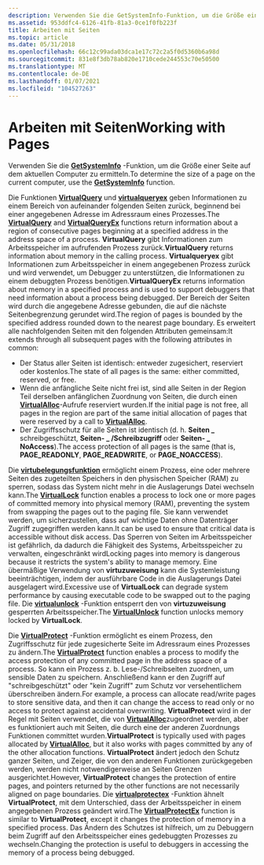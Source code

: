 ```yaml
---
description: Verwenden Sie die GetSystemInfo-Funktion, um die Größe einer Seite auf dem aktuellen Computer zu ermitteln.
ms.assetid: 953ddfc4-6126-41fb-81a3-0ce1f0fb223f
title: Arbeiten mit Seiten
ms.topic: article
ms.date: 05/31/2018
ms.openlocfilehash: 66c12c99ada03dca1e17c72c2a5f0d5360b6a98d
ms.sourcegitcommit: 831e8f3db78ab820e1710cede244553c70e50500
ms.translationtype: MT
ms.contentlocale: de-DE
ms.lasthandoff: 01/07/2021
ms.locfileid: "104527263"
---
```

# <a name="working-with-pages"></a><span data-ttu-id="3b657-103">Arbeiten mit Seiten</span><span class="sxs-lookup"><span data-stu-id="3b657-103">Working with Pages</span></span>

<span data-ttu-id="3b657-104">Verwenden Sie die [**GetSystemInfo**](/windows/win32/api/sysinfoapi/nf-sysinfoapi-getsysteminfo) -Funktion, um die Größe einer Seite auf dem aktuellen Computer zu ermitteln.</span><span class="sxs-lookup"><span data-stu-id="3b657-104">To determine the size of a page on the current computer, use the [**GetSystemInfo**](/windows/win32/api/sysinfoapi/nf-sysinfoapi-getsysteminfo) function.</span></span>

<span data-ttu-id="3b657-105">Die Funktionen [**VirtualQuery**](/windows/win32/api/memoryapi/nf-memoryapi-virtualquery) und [**virtualqueryex**](/windows/win32/api/memoryapi/nf-memoryapi-virtualqueryex) geben Informationen zu einem Bereich von aufeinander folgenden Seiten zurück, beginnend bei einer angegebenen Adresse im Adressraum eines Prozesses.</span><span class="sxs-lookup"><span data-stu-id="3b657-105">The [**VirtualQuery**](/windows/win32/api/memoryapi/nf-memoryapi-virtualquery) and [**VirtualQueryEx**](/windows/win32/api/memoryapi/nf-memoryapi-virtualqueryex) functions return information about a region of consecutive pages beginning at a specified address in the address space of a process.</span></span> <span data-ttu-id="3b657-106">**VirtualQuery** gibt Informationen zum Arbeitsspeicher im aufrufenden Prozess zurück.</span><span class="sxs-lookup"><span data-stu-id="3b657-106">**VirtualQuery** returns information about memory in the calling process.</span></span> <span data-ttu-id="3b657-107">**Virtualqueryex** gibt Informationen zum Arbeitsspeicher in einem angegebenen Prozess zurück und wird verwendet, um Debugger zu unterstützen, die Informationen zu einem debuggten Prozess benötigen.</span><span class="sxs-lookup"><span data-stu-id="3b657-107">**VirtualQueryEx** returns information about memory in a specified process and is used to support debuggers that need information about a process being debugged.</span></span> <span data-ttu-id="3b657-108">Der Bereich der Seiten wird durch die angegebene Adresse gebunden, die auf die nächste Seitenbegrenzung gerundet wird.</span><span class="sxs-lookup"><span data-stu-id="3b657-108">The region of pages is bounded by the specified address rounded down to the nearest page boundary.</span></span> <span data-ttu-id="3b657-109">Es erweitert alle nachfolgenden Seiten mit den folgenden Attributen gemeinsam:</span><span class="sxs-lookup"><span data-stu-id="3b657-109">It extends through all subsequent pages with the following attributes in common:</span></span>

-   <span data-ttu-id="3b657-110">Der Status aller Seiten ist identisch: entweder zugesichert, reserviert oder kostenlos.</span><span class="sxs-lookup"><span data-stu-id="3b657-110">The state of all pages is the same: either committed, reserved, or free.</span></span>
-   <span data-ttu-id="3b657-111">Wenn die anfängliche Seite nicht frei ist, sind alle Seiten in der Region Teil derselben anfänglichen Zuordnung von Seiten, die durch einen [**VirtualAlloc**](/windows/win32/api/memoryapi/nf-memoryapi-virtualalloc)-Aufrufe reserviert wurden.</span><span class="sxs-lookup"><span data-stu-id="3b657-111">If the initial page is not free, all pages in the region are part of the same initial allocation of pages that were reserved by a call to [**VirtualAlloc**](/windows/win32/api/memoryapi/nf-memoryapi-virtualalloc).</span></span>
-   <span data-ttu-id="3b657-112">Der Zugriffsschutz für alle Seiten ist identisch (d. h. **Seiten \_** schreibgeschützt, **Seiten- \_ /Schreibzugriff** oder **Seiten- \_ NoAccess**).</span><span class="sxs-lookup"><span data-stu-id="3b657-112">The access protection of all pages is the same (that is, **PAGE\_READONLY**, **PAGE\_READWRITE**, or **PAGE\_NOACCESS**).</span></span>

<span data-ttu-id="3b657-113">Die [**virtubelegungsfunktion**](/windows/win32/api/memoryapi/nf-memoryapi-virtuallock) ermöglicht einem Prozess, eine oder mehrere Seiten des zugeteilten Speichers in den physischen Speicher (RAM) zu sperren, sodass das System nicht mehr in die Auslagerungs Datei wechseln kann.</span><span class="sxs-lookup"><span data-stu-id="3b657-113">The [**VirtualLock**](/windows/win32/api/memoryapi/nf-memoryapi-virtuallock) function enables a process to lock one or more pages of committed memory into physical memory (RAM), preventing the system from swapping the pages out to the paging file.</span></span> <span data-ttu-id="3b657-114">Sie kann verwendet werden, um sicherzustellen, dass auf wichtige Daten ohne Datenträger Zugriff zugegriffen werden kann.</span><span class="sxs-lookup"><span data-stu-id="3b657-114">It can be used to ensure that critical data is accessible without disk access.</span></span> <span data-ttu-id="3b657-115">Das Sperren von Seiten im Arbeitsspeicher ist gefährlich, da dadurch die Fähigkeit des Systems, Arbeitsspeicher zu verwalten, eingeschränkt wird</span><span class="sxs-lookup"><span data-stu-id="3b657-115">Locking pages into memory is dangerous because it restricts the system's ability to manage memory.</span></span> <span data-ttu-id="3b657-116">Eine übermäßige Verwendung von **virtuzuweisung** kann die Systemleistung beeinträchtigen, indem der ausführbare Code in die Auslagerungs Datei ausgelagert wird.</span><span class="sxs-lookup"><span data-stu-id="3b657-116">Excessive use of **VirtualLock** can degrade system performance by causing executable code to be swapped out to the paging file.</span></span> <span data-ttu-id="3b657-117">Die [**virtualunlock**](/windows/win32/api/memoryapi/nf-memoryapi-virtualunlock) -Funktion entsperrt den von **virtuzuweisung** gesperrten Arbeitsspeicher.</span><span class="sxs-lookup"><span data-stu-id="3b657-117">The [**VirtualUnlock**](/windows/win32/api/memoryapi/nf-memoryapi-virtualunlock) function unlocks memory locked by **VirtualLock**.</span></span>

<span data-ttu-id="3b657-118">Die [**VirtualProtect**](/windows/win32/api/memoryapi/nf-memoryapi-virtualprotect) -Funktion ermöglicht es einem Prozess, den Zugriffsschutz für jede zugesicherte Seite im Adressraum eines Prozesses zu ändern.</span><span class="sxs-lookup"><span data-stu-id="3b657-118">The [**VirtualProtect**](/windows/win32/api/memoryapi/nf-memoryapi-virtualprotect) function enables a process to modify the access protection of any committed page in the address space of a process.</span></span> <span data-ttu-id="3b657-119">So kann ein Prozess z. b. Lese-/Schreibseiten zuordnen, um sensible Daten zu speichern. Anschließend kann er den Zugriff auf "schreibgeschützt" oder "kein Zugriff" zum Schutz vor versehentlichem überschreiben ändern.</span><span class="sxs-lookup"><span data-stu-id="3b657-119">For example, a process can allocate read/write pages to store sensitive data, and then it can change the access to read only or no access to protect against accidental overwriting.</span></span> <span data-ttu-id="3b657-120">**VirtualProtect** wird in der Regel mit Seiten verwendet, die von [**VirtualAlloc**](/windows/win32/api/memoryapi/nf-memoryapi-virtualalloc)zugeordnet werden, aber es funktioniert auch mit Seiten, die durch eine der anderen Zuordnungs Funktionen committet wurden.</span><span class="sxs-lookup"><span data-stu-id="3b657-120">**VirtualProtect** is typically used with pages allocated by [**VirtualAlloc**](/windows/win32/api/memoryapi/nf-memoryapi-virtualalloc), but it also works with pages committed by any of the other allocation functions.</span></span> <span data-ttu-id="3b657-121">**VirtualProtect** ändert jedoch den Schutz ganzer Seiten, und Zeiger, die von den anderen Funktionen zurückgegeben werden, werden nicht notwendigerweise an Seiten Grenzen ausgerichtet.</span><span class="sxs-lookup"><span data-stu-id="3b657-121">However, **VirtualProtect** changes the protection of entire pages, and pointers returned by the other functions are not necessarily aligned on page boundaries.</span></span> <span data-ttu-id="3b657-122">Die [**virtualprotectex**](/windows/win32/api/memoryapi/nf-memoryapi-virtualprotectex) -Funktion ähnelt **VirtualProtect**, mit dem Unterschied, dass der Arbeitsspeicher in einem angegebenen Prozess geändert wird.</span><span class="sxs-lookup"><span data-stu-id="3b657-122">The [**VirtualProtectEx**](/windows/win32/api/memoryapi/nf-memoryapi-virtualprotectex) function is similar to **VirtualProtect**, except it changes the protection of memory in a specified process.</span></span> <span data-ttu-id="3b657-123">Das Ändern des Schutzes ist hilfreich, um zu Debuggern beim Zugriff auf den Arbeitsspeicher eines gedebuggten Prozesses zu wechseln.</span><span class="sxs-lookup"><span data-stu-id="3b657-123">Changing the protection is useful to debuggers in accessing the memory of a process being debugged.</span></span>

 

 
